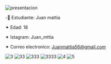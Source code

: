  ![presentacion](https://github.com/elnamejuanmatti/elnamejuanmatti/assets/134414885/a86ff0fc-8161-4486-9437-17d0148a17e1)
 
-&#128113; Estudiante: Juan mattia

&#10022; Edad: 18

&#10022; Istagram: Juan_mttia

&#10022; Correo electronico: Juanmattia56@gmail.com

![3](https://github.com/elnamejuanmatti/elnamejuanmatti/assets/134414885/135c9e98-48cf-4e81-a346-260f85197f05)  ![33](https://github.com/elnamejuanmatti/elnamejuanmatti/assets/134414885/f693ab6f-8ca8-497a-848a-957cf6d1a069)  ![333](https://github.com/elnamejuanmatti/elnamejuanmatti/assets/134414885/bc275616-61dd-4b5b-8789-972f81ef461b)  ![3333](https://github.com/elnamejuanmatti/elnamejuanmatti/assets/134414885/2e154574-e8bf-479a-9d2e-b1aa5893b6c5)
![4](https://github.com/elnamejuanmatti/elnamejuanmatti/assets/134414885/6fd2bb9f-4eed-450d-9981-5298f9c2ca41)  ![5](https://github.com/elnamejuanmatti/elnamejuanmatti/assets/134414885/cfb27b97-a9ca-4fe8-bfe6-9d0503180e0c)
